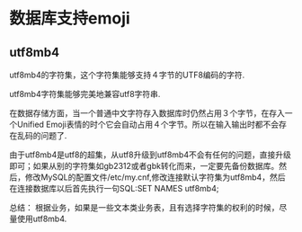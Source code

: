 # 数据库支持emoji

## utf8mb4

utf8mb4的字符集，这个字符集能够支持４字节的UTF8编码的字符.

utf8mb4字符集能够完美地兼容utf8字符串.

在数据存储方面，当一个普通中文字符存入数据库时仍然占用３个字节，在存入一个Unified Emoji表情的时个它会自动占用４个字节。所以在输入输出时都不会存在乱码的问题了.

由于utf8mb4是utf8的超集，从utf8升级到utf8mb4不会有任何的问题，直接升级即可；如果从别的字符集如gb2312或者gbk转化而来，一定要先备份数据库。然后，修改MySQL的配置文件/etc/my.cnf,修改连接默认字符集为utf8mb4，然后在连接数据库以后首先执行一句SQL:SET NAMES utf8mb4;


总结： 根据业务，如果是一些文本类业务表，且有选择字符集的权利的时候，尽量使用utf8mb4.